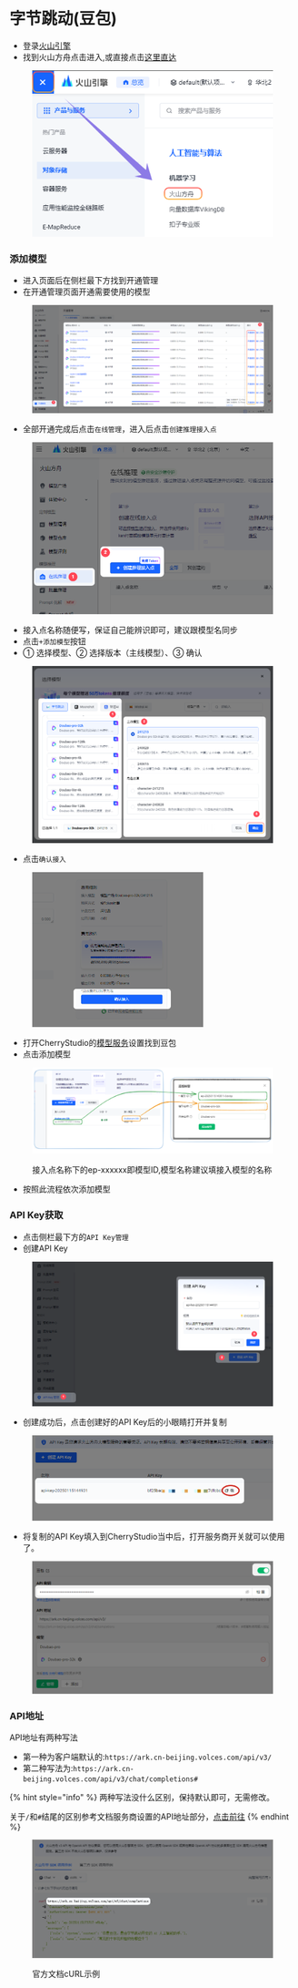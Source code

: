 # 字节跳动(豆包)

* 登录[火山引擎](https://console.volcengine.com/)
* 找到火山方舟点击进入,或直接点击[这里直达](https://console.volcengine.com/ark/region:ark+cn-beijing/openManagement?LLM=%7B%7D)&#x20;

<figure><img src="../../.gitbook/assets/image (1) (1).png" alt=""><figcaption></figcaption></figure>

### 添加模型

* 进入页面后在侧栏最下方找到开通管理
* 在开通管理页面开通需要使用的模型

<figure><img src="../../.gitbook/assets/image (1) (1) (2).png" alt=""><figcaption></figcaption></figure>

* 全部开通完成后点击`在线管理`，进入后点击`创建推理接入点`

<figure><img src="../../.gitbook/assets/image (2) (2).png" alt="" width="528"><figcaption></figcaption></figure>

* 接入点名称随便写，保证自己能辨识即可，建议跟模型名同步
* 点击`+添加模型`按钮
* ① 选择模型、② 选择版本（主线模型）、③ 确认

<figure><img src="../../.gitbook/assets/image (3) (2).png" alt=""><figcaption></figcaption></figure>

* 点击`确认接入`

<figure><img src="../../.gitbook/assets/image (4).png" alt="" width="301"><figcaption></figcaption></figure>

* 打开CherryStudio的[模型服务](../../cherrystudio/preview/settings/providers.md)设置找到豆包
* 点击添加模型

<figure><img src="../../.gitbook/assets/image (5).png" alt=""><figcaption><p>接入点名称下的ep-xxxxxx即模型ID,模型名称建议填接入模型的名称</p></figcaption></figure>

* 按照此流程依次添加模型

### API Key获取

* 点击侧栏最下方的`API Key管理`
* 创建API Key

<figure><img src="../../.gitbook/assets/image (6).png" alt=""><figcaption></figcaption></figure>

* 创建成功后，点击创建好的API Key后的小眼睛打开并复制

<figure><img src="../../.gitbook/assets/image (7).png" alt=""><figcaption></figcaption></figure>

* 将复制的API Key填入到CherryStudio当中后，打开服务商开关就可以使用了。

<figure><img src="../../.gitbook/assets/image (8).png" alt=""><figcaption></figcaption></figure>



### API地址

API地址有两种写法

* 第一种为客户端默认的:`https://ark.cn-beijing.volces.com/api/v3/`
* 第二种写法为:`https://ark.cn-beijing.volces.com/api/v3/chat/completions#`

{% hint style="info" %}
两种写法没什么区别，保持默认即可，无需修改。

关于`/`和`#`结尾的区别参考文档服务商设置的API地址部分，[点击前往](https://docs.cherry-ai.com/cherry-studio/cherrystudio/preview/settings/providers#api-di-zhi)
{% endhint %}

<figure><img src="../../.gitbook/assets/image (3).png" alt=""><figcaption><p>官方文档cURL示例</p></figcaption></figure>

